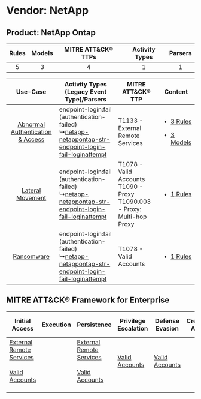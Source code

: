 Vendor: NetApp
==============
Product: NetApp Ontap
---------------------
| Rules | Models | MITRE ATT&CK® TTPs | Activity Types | Parsers |
|:-----:|:------:|:------------------:|:--------------:|:-------:|
|   5   |   3    |         4          |       1        |    1    |

|    Use-Case    | Activity Types (Legacy Event Type)/Parsers    | MITRE ATT&CK® TTP    | Content    |
|:----:| ---- | ---- | ---- |
| [Abnormal Authentication & Access](../../../UseCases/uc_abnormal_authentication_&_access.md) |  endpoint-login:fail (authentication-failed)<br> ↳[netapp-netappontap-str-endpoint-login-fail-loginattempt](Ps/pC_netappnetappontapstrendpointloginfailloginattempt.md)<br> | T1133 - External Remote Services<br>    | [<ul><li>3 Rules</li></ul><ul><li>3 Models</li></ul>](RM/r_m_netapp_netapp_ontap_Abnormal_Authentication_&_Access.md) |
|    [Lateral Movement](../../../UseCases/uc_lateral_movement.md)    |  endpoint-login:fail (authentication-failed)<br> ↳[netapp-netappontap-str-endpoint-login-fail-loginattempt](Ps/pC_netappnetappontapstrendpointloginfailloginattempt.md)<br> | T1078 - Valid Accounts<br>T1090 - Proxy<br>T1090.003 - Proxy: Multi-hop Proxy<br> | [<ul><li>1 Rules</li></ul>](RM/r_m_netapp_netapp_ontap_Lateral_Movement.md)    |
|    [Ransomware](../../../UseCases/uc_ransomware.md)    |  endpoint-login:fail (authentication-failed)<br> ↳[netapp-netappontap-str-endpoint-login-fail-loginattempt](Ps/pC_netappnetappontapstrendpointloginfailloginattempt.md)<br> | T1078 - Valid Accounts<br>    | [<ul><li>1 Rules</li></ul>](RM/r_m_netapp_netapp_ontap_Ransomware.md)    |

MITRE ATT&CK® Framework for Enterprise
--------------------------------------
| Initial Access                                                                                                                                   | Execution | Persistence                                                                                                                                      | Privilege Escalation                                                | Defense Evasion                                                     | Credential Access | Discovery | Lateral Movement | Collection | Command and Control                                                                                                                       | Exfiltration | Impact |
| ------------------------------------------------------------------------------------------------------------------------------------------------ | --------- | ------------------------------------------------------------------------------------------------------------------------------------------------ | ------------------------------------------------------------------- | ------------------------------------------------------------------- | ----------------- | --------- | ---------------- | ---------- | ----------------------------------------------------------------------------------------------------------------------------------------- | ------------ | ------ |
| [External Remote Services](https://attack.mitre.org/techniques/T1133)<br><br>[Valid Accounts](https://attack.mitre.org/techniques/T1078)<br><br> |           | [External Remote Services](https://attack.mitre.org/techniques/T1133)<br><br>[Valid Accounts](https://attack.mitre.org/techniques/T1078)<br><br> | [Valid Accounts](https://attack.mitre.org/techniques/T1078)<br><br> | [Valid Accounts](https://attack.mitre.org/techniques/T1078)<br><br> |                   |           |                  |            | [Proxy: Multi-hop Proxy](https://attack.mitre.org/techniques/T1090/003)<br><br>[Proxy](https://attack.mitre.org/techniques/T1090)<br><br> |              |        |